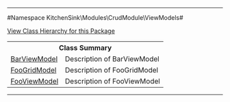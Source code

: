 

- - -

#Namespace KitchenSink\Modules\CrudModule\ViewModels#

<div><a href='https://github.com/JeyDotC/Hirudo-docs/blob/master/KitchenSink/Modules/CrudModule/ViewModels//package-tree.md'>View Class Hierarchy for this Package</a></div>

<table class="title">
<tr><th colspan="2" class="title">Class Summary</th></tr>
<tr><td class="name"><a href="https://github.com/JeyDotC/Hirudo-docs/blob/master/KitchenSink/Modules/CrudModule/ViewModels/BarViewModel.md">BarViewModel</a></td><td class="description">Description of BarViewModel</td></tr>
<tr><td class="name"><a href="https://github.com/JeyDotC/Hirudo-docs/blob/master/KitchenSink/Modules/CrudModule/ViewModels/FooGridModel.md">FooGridModel</a></td><td class="description">Description of FooGridModel</td></tr>
<tr><td class="name"><a href="https://github.com/JeyDotC/Hirudo-docs/blob/master/KitchenSink/Modules/CrudModule/ViewModels/FooViewModel.md">FooViewModel</a></td><td class="description">Description of FooViewModel</td></tr>
</table>

- - -


